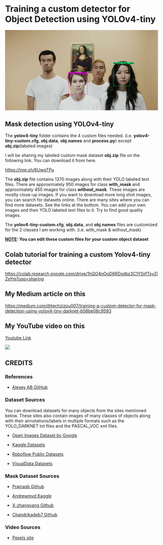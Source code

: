 

# Training a custom detector for Object Detection using YOLOv4-tiny


![](a.gif)


## Mask detection using YOLOv4-tiny

The **yolov4-tiny** folder contains the 4 custom files needed. (i.e. **yolov4-tiny-custom.cfg**, **obj.data**, **obj.names** and **process.py**) except **obj.zip**(labeled images)

I will be sharing my labeled custom mask dataset **obj.zip** file on the following link. You can download it from here.

https://jmp.sh/6UwqTPu

The **obj.zip** file contains 1370 images along with their YOLO labeled text files. There are approximately 950 images for class **with_mask** and approximately 450 images for class **without_mask**. These images are mostly close-up images. If you want to download more long shot images, you can search for datasets online. There are many sites where you can find more datasets. See the links at the bottom. You can add your own images and their YOLO labeled text files to it. Try to find good quality images.

The **yolov4-tiny-custom.cfg**, **obj.data**, and **obj.names** files are customized for the 2 classes I am working with. (i.e. with_mask & without_mask) 

**<ins>NOTE</ins>: You can edit these custom files for your custom object dataset**

## Colab tutorial for training a custom Yolov4-tiny detector

https://colab.research.google.com/drive/1hQO4nOoD6RDxdbz3C1YSiifTsyZjZpYm?usp=sharing

## My Medium article on this

https://medium.com/@techzizou007/training-a-custom-detector-for-mask-detection-using-yolov4-tiny-darknet-b58be08c9593

## My YouTube video on this 

[Youtube Link](https://www.youtube.com)

![](test2-tiny.gif)





## **CREDITS**

###   **References**
 
*    [Alexey AB GitHub ](https://github.com/AlexeyAB/darknet)


### **Dataset Sources**
You can download datasets for many objects from the sites mentioned below. These sites also contain images of many classes of objects along with their annotations/labels in multiple formats such as the YOLO_DARKNET txt files and the PASCAL_VOC xml files.

*   [Open Images Dataset by Google](https://storage.googleapis.com/openimages/web/index.html)

*   [Kaggle Datasets](https://www.kaggle.com/datasets)

*   [Roboflow Public Datasets](https://public.roboflow.com/)

*   [VisualData Datasets](https://www.visualdata.io/discovery)


### **Mask Dataset Sources**
*   [Prajnasb Github](https://github.com/prajnasb/observations)

*   [Andrewmvd Kaggle](https://www.kaggle.com/andrewmvd/face-mask-detection)

*   [X-zhangyang Github](https://github.com/X-zhangyang/Real-World-Masked-Face-Dataset)

*   [Chandrikadeb7 Github](https://github.com/chandrikadeb7/Face-Mask-Detection)

### **Video Sources**

*  [Pexels site](https://www.pexels.com/)



